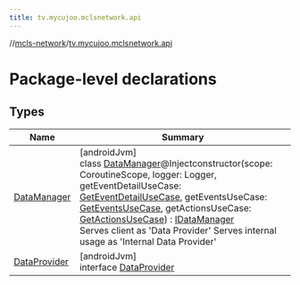 ```yaml
---
title: tv.mycujoo.mclsnetwork.api
---
```

//[mcls-network](../../index.html)/[tv.mycujoo.mclsnetwork.api](index.html)



# Package-level declarations



## Types


| Name | Summary |
|---|---|
| [DataManager](-data-manager/index.html) | [androidJvm]<br>class [DataManager](-data-manager/index.html)@Injectconstructor(scope: CoroutineScope, logger: Logger, getEventDetailUseCase: [GetEventDetailUseCase](../tv.mycujoo.mclsnetwork.domain.usecase/-get-event-detail-use-case/index.html), getEventsUseCase: [GetEventsUseCase](../tv.mycujoo.mclsnetwork.domain.usecase/-get-events-use-case/index.html), getActionsUseCase: [GetActionsUseCase](../tv.mycujoo.mclsnetwork.domain.usecase/-get-actions-use-case/index.html)) : [IDataManager](../tv.mycujoo.mclsnetwork.data/-i-data-manager/index.html)<br>Serves client as 'Data Provider' Serves internal usage as 'Internal Data Provider' |
| [DataProvider](-data-provider/index.html) | [androidJvm]<br>interface [DataProvider](-data-provider/index.html) |

